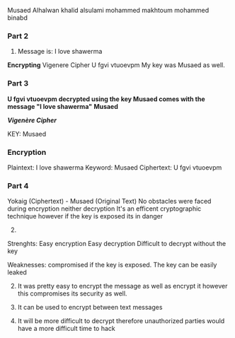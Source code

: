 Musaed Alhalwan
khalid alsulami
mohammed makhtoum
mohammed binabd


### Part 2
1. Message is: I love shawerma

**Encrypting**
Vigenere Cipher
U fgvi vtuoevpm
My key was Musaed as well.

### Part 3

**U fgvi vtuoevpm decrypted using the key Musaed comes with the message "I love shawerma"**
**Musaed**

***Vigenère Cipher***

KEY: Musaed

### Encryption
Plaintext: I love shawerma
Keyword: Musaed
Ciphertext: U fgvi vtuoevpm



### Part 4
Yokaig (Ciphertext) - Musaed (Original Text)
No obstacles were faced during encryption neither decryption
It's an efficent cryptographic technique however if the key is exposed its in danger


2. 
Strenghts:
Easy encryption
Easy decryption
Difficult to decrypt without the key


Weaknesses:
compromised if the key is exposed.
The key can be easily leaked

2. It was pretty easy to encrypt the message as well as encrypt it however this compromises its security as well.

3. It can be used to encrypt between text messages

4. It will be more difficult to decrypt therefore unauthorized parties would have a more difficult time to hack